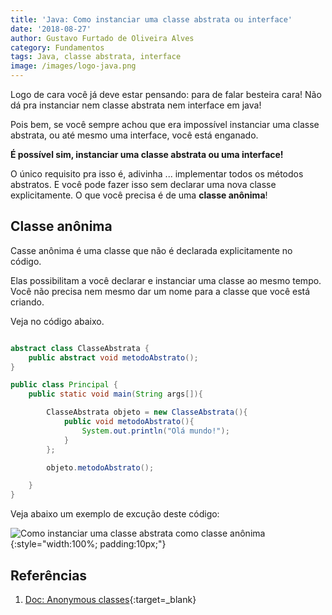 ```yaml
---
title: 'Java: Como instanciar uma classe abstrata ou interface'
date: '2018-08-27'
author: Gustavo Furtado de Oliveira Alves
category: Fundamentos
tags: Java, classe abstrata, interface
image: /images/logo-java.png
---
```


Logo de cara você já deve estar pensando: para de falar besteira cara! Não dá pra instanciar nem classe abstrata nem interface em java!

Pois bem, se você sempre achou que era impossível instanciar uma classe abstrata, ou até mesmo uma interface, você está enganado.

**É possível sim, instanciar uma classe abstrata ou uma interface!**

O único requisito pra isso é, adivinha ... implementar todos os métodos abstratos. E você pode fazer isso sem declarar uma nova classe explicitamente.
O que você precisa é de uma **classe anônima**!

## Classe anônima

Casse anônima é uma classe que não é declarada explicitamente no código.

Elas possibilitam a você declarar e instanciar uma classe ao mesmo tempo.
Você não precisa nem mesmo dar um nome para a classe que você está criando.

Veja no código abaixo.

```java

abstract class ClasseAbstrata {
    public abstract void metodoAbstrato();
}

public class Principal {
    public static void main(String args[]){

        ClasseAbstrata objeto = new ClasseAbstrata(){
            public void metodoAbstrato(){
                System.out.println("Olá mundo!");
            }
        };

        objeto.metodoAbstrato();

    }
}

```

Veja abaixo um exemplo de excução deste código:

![Como instanciar uma classe abstrata como classe anônima](/images/instanciar-classe-abstrata.gif){:style="width:100%; padding:10px;"}


## Referências

1. [Doc: Anonymous classes](https://docs.oracle.com/javase/tutorial/java/javaOO/anonymousclasses.html){:target=\_blank}